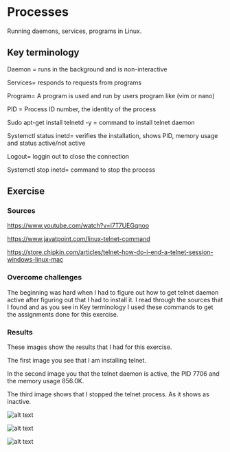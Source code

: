 # Processes
Running daemons, services, programs in Linux.

## Key terminology
Daemon = runs in the background and is non-interactive

Services= responds to requests from programs

Program= A program is used and run by users program like (vim or nano)

PID = Process ID number, the identity of the process

Sudo apt-get install telnetd -y = command to install telnet daemon

Systemctl status inetd= verifies the installation, shows PID, memory usage and status active/not active

Logout= loggin out to close the connection

Systemctl stop inetd= command to stop the process


## Exercise
### Sources
https://www.youtube.com/watch?v=l7T7UEGqnoo

https://www.javatpoint.com/linux-telnet-command

https://store.chipkin.com/articles/telnet-how-do-i-end-a-telnet-session-windows-linux-mac

### Overcome challenges
The beginning was hard when I had to figure out how to get telnet daemon active after figuring out that I had to install it. I read through the sources that I found and as you see in Key terminology I used these commands to get the assignments done for this exercise.

### Results
These images show the results that I had for this exercise.

The first image you see that I am installing telnet.

In the second image you that the telnet daemon is active, the PID 7706 and the memory usage 856.0K.

The third image shows that I stopped the telnet process. As it shows as inactive.

![alt text]()

![alt text]()

![alt text]()